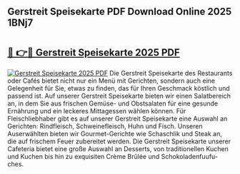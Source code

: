 ## Gerstreit Speisekarte PDF Download Online 2025 1BNj7

# <h2><a href="http://gc6yk2.nevu.top/?p=Gerstreit+Speisekarte">🔗 👉🔴 Gerstreit Speisekarte 2025 PDF</a></h2>

[![Gerstreit Speisekarte 2025 PDF](https://i.imgur.com/dBaPXMq.png)](http://gc6yk2.nevu.top/?p=Gerstreit+Speisekarte)
Die Gerstreit Speisekarte des Restaurants oder Cafés bietet nicht nur ein Menü mit Gerichten, sondern auch eine Gelegenheit für Sie, etwas zu finden, das für Ihren Geschmack köstlich und passend ist. Auf unserer Gerstreit Speisekarte bieten wir einen Salatbereich an, in dem Sie aus frischen Gemüse- und Obstsalaten für eine gesunde Ernährung und ein leckeres Mittagessen wählen können. Für Fleischliebhaber gibt es auf unserer Gerstreit Speisekarte eine Auswahl an Gerichten: Rindfleisch, Schweinefleisch, Huhn und Fisch. Unseren Auserwählten bieten wir Gourmet-Gerichte wie Schaschlik und Steak an, die auf frischem Feuer zubereitet werden. Die Gerstreit Speisekarte unserer Cafeteria bietet eine große Auswahl an Desserts, von traditionellen Kuchen und Kuchen bis hin zu exquisiten Crème Brûlée und Schokoladenfuufu-ches.
